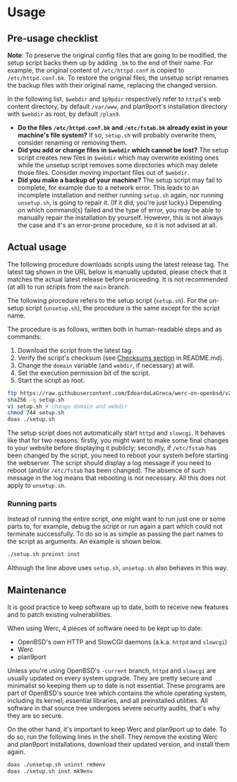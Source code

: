 # Usage

## Pre-usage checklist

**Note**: To preserve the original config files that are going to be modified, the setup script backs them up by adding `.bk` to the end of their name. For example, the original content of `/etc/httpd.conf` is copied to `/etc/httpd.conf.bk`. To restore the original files, the unsetup script renames the backup files with their original name, replacing the changed version.

In the following list, `$webdir` and `$p9pdir` respectively refer to `httpd`'s web content directory, by default `/var/www`, and plan9port's installation directory with `$webdir` as root, by default `/plan9`.

- **Do the files `/etc/httpd.conf.bk` and `/etc/fstab.bk` already exist in your machine's file system?** If so, `setup.sh` will probably overwrite them, consider renaming or removing them.
- **Did you add or change files in `$webdir` which cannot be lost?** The setup script creates new files in `$webdir` which may overwrite existing ones while the unsetup script removes some directories which may delete those files. Consider moving important files out of `$webdir`.
- **Did you make a backup of your machine?** The setup script may fail to complete, for example due to a network error. This leads to an incomplete installation and neither running `setup.sh` again, nor running `unsetup.sh`, is going to repair it. (If it did, you're just lucky.) Depending on which command(s) failed and the type of error, you may be able to manually repair the installation by yourself. However, this is not always the case and it's an error-prone procedure, so it is not advised at all.

## Actual usage

The following procedure downloads scripts using the latest release tag. The latest tag shown in the URL below is manually updated, please check that it matches the actual latest release before proceeding. It is not recommended (at all) to run scripts from the `main` branch.

The following procedure refers to the setup script (`setup.sh`). For the un-setup script (`unsetup.sh`), the procedure is the same except for the script name.

The procedure is as follows, written both in human-readable steps and as commands:

1. Download the script from the latest tag.
2. Verify the script's checksum (see [Checksums section](/README.md#checksums) in README.md).
3. Change the `domain` variable (and `webdir`, if necessary) at will.
4. Set the execution permission bit of the script.
5. Start the script as root.

```sh
ftp https://raw.githubusercontent.com/EdoardoLaGreca/werc-on-openbsd/v2.2/setup.sh
sha256 -q setup.sh
vi setup.sh	# change domain and webdir
chmod 744 setup.sh
doas ./setup.sh
```

The setup script does not automatically start `httpd` and `slowcgi`. It behaves like that for two reasons: firstly, you might want to make some final changes to your website before displaying it publicly; secondly, if `/etc/fstab` has been changed by the script, you need to reboot your system before starting the webserver. The script should display a log message if you need to reboot (and/or `/etc/fstab` has been changed). The absence of such message in the log means that rebooting is not necessary. All this does not apply to `unsetup.sh`.

### Running parts

Instead of running the entire script, one might want to run just one or some parts to, for example, debug the script or run again a part which could not terminate successfully. To do so is as simple as passing the part names to the script as arguments. An example is shown below.

```sh
./setup.sh preinst inst
```

Although the line above uses `setup.sh`, `unsetup.sh` also behaves in this way.

## Maintenance

It is good practice to keep software up to date, both to receive new features and to patch existing vulnerabilities.

When using Werc, 4 pieces of software need to be kept up to date:

- OpenBSD's own HTTP and SlowCGI daemons (a.k.a. `httpd` and `slowcgi`)
- Werc
- plan9port

Unless you're using OpenBSD's `-current` branch, `httpd` and `slowcgi` are usually updated on every system upgrade. They are pretty secure and minimalist so keeping them up to date is not essential. These programs are part of OpenBSD's source tree which contains the whole operating system, including its kernel, essential libraries, and all preinstalled utilities. All software in that source tree undergoes severe security audits, that's why they are so secure.

On the other hand, it's important to keep Werc and plan9port up to date. To do so, run the following lines in the shell. They remove the existing Werc and plan9port installations, download their updated version, and install them again.

```sh
doas ./unsetup.sh uninst rm9env
doas ./setup.sh inst mk9env
```

